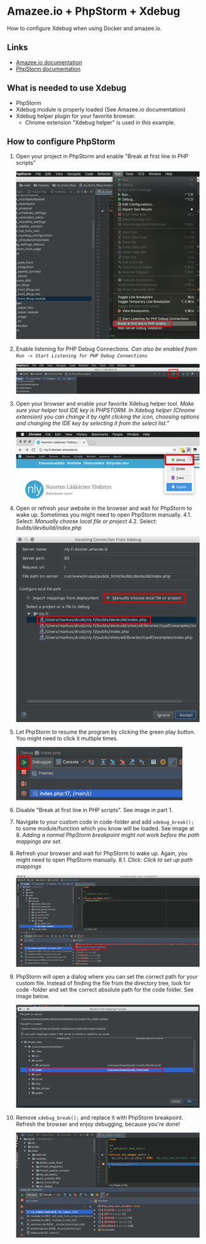 # Amazee.io + PhpStorm + Xdebug

How to configure Xdebug when using Docker and amazee.io.

## Links

- [Amazee.io documentation](https://docs.amazee.io/tools/xdebug.html#xdebug)
- [PhpStorm documentation](https://confluence.jetbrains.com/display/PhpStorm/Zero-configuration+Web+Application+Debugging+with+Xdebug+and+PhpStorm)

## What is needed to use Xdebug

- PhpStorm
- Xdebug module is properly loaded (See Amazee.io documentation)
- Xdebug helper plugin for your favorite browser.
    - Chrome extension "Xdebug helper" is used in this example.


## How to configure PhpStorm

1. Open your project in PhpStorm and enable "Break at first line in PHP scripts"

    ![Break at first line in PHP scripts](../media/xdebug-1.jpg)

2. Enable listening for PHP Debug Connections.
_Can also be enabled from `Run -> Start Listening for PHP Debug Connections`_

    ![Start listening for PHP Debug Connections](../media/xdebug-2.jpg)

3. Open your browser and enable your favorite Xdebug helper tool.
_Make sure your helper tool IDE key is PHPSTORM._
_In Xdebug helper (Chrome extension) you can change it by right clicking the icon, choosing options and changing the IDE key by selecting it from the select list."_

    ![Enable Xdebug helper tool](../media/xdebug-3.jpg)

4. Open or refresh your website in the browser and wait for PhpStorm to wake up. Sometimes you might need to open PhpStorm manually.
    4.1. Select: *Manually choose local file or project*
    4.2. Select: *builds/devbuild/index.php*

    ![Incoming connection from Xdebug](../media/xdebug-4.jpg)

5. Let PhpStorm to resume the program by clicking the green play button. You might need to click it multiple times.

    ![Resume Program](../media/xdebug-5.jpg)

6. Disable "Break at first line in PHP scripts". See image in part 1.

7. Navigate to your custom code in code-folder and add `xdebug_break();` to some module/function which you know will be loaded. See image at 8.
_Adding a normal PhpStorm breakpoint might not work before the path mappings are set._

8. Refresh your browser and wait for PhpStorm to wake up. Again, you might need to open PhpStorm manually.
     8.1. Click: *Click to set up path mappings*

    ![Setup paths](../media/xdebug-6.jpg)

9. PhpStorm will open a dialog where you can set the correct path for your custom file. Instead of finding the file from the directory tree, look for code -folder and set the correct absolute path for the code folder. See image below.

    ![Add a breakpoint](../media/xdebug-7.jpg)

10. Remove `xdebug_break();` and replace it with PhpStorm breakpoint. Refresh the browser and enjoy debugging, because you're done!

    ![Add a breakpoint](../media/xdebug-8.jpg)
